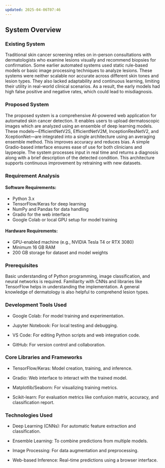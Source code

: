 ```yaml
---
updated: 2025-04-06T07:46
---
```

## System Overview

### Existing System

Traditional skin cancer screening relies on in-person consultations with dermatologists who examine lesions visually and recommend biopsies for confirmation. Some earlier automated systems used static rule-based models or basic image processing techniques to analyze lesions. These systems were neither scalable nor accurate across different skin tones and lesion types. They also lacked adaptability and continuous learning, limiting their utility in real-world clinical scenarios. As a result, the early models had high false positive and negative rates, which could lead to misdiagnosis.

### Proposed System

The proposed system is a comprehensive AI-powered web application for automated skin cancer detection. It enables users to upload dermatoscopic images which are analyzed using an ensemble of deep learning models. These models—EfficientNetV2S, EfficientNetV2M, InceptionResNetV2, and XceptionNet—are integrated into a single architecture using an averaging ensemble method. This improves accuracy and reduces bias. A simple Gradio-based interface ensures ease of use for both clinicians and laypeople. The system processes input in real time and returns a diagnosis along with a brief description of the detected condition. This architecture supports continuous improvement by retraining with new datasets.

### Requirement Analysis

#### Software Requirements:

- Python 3.x
- TensorFlow/Keras for deep learning
- NumPy and Pandas for data handling
- Gradio for the web interface
- Google Colab or local GPU setup for model training

#### Hardware Requirements:

- GPU-enabled machine (e.g., NVIDIA Tesla T4 or RTX 3080)
- Minimum 16 GB RAM
- 200 GB storage for dataset and model weights
    

### Prerequisites

Basic understanding of Python programming, image classification, and neural networks is required. Familiarity with CNNs and libraries like TensorFlow helps in understanding the implementation. A general knowledge of dermatology is also helpful to comprehend lesion types.

### Development Tools Used

- Google Colab: For model training and experimentation.
    
- Jupyter Notebook: For local testing and debugging.
    
- VS Code: For editing Python scripts and web integration code.
    
- GitHub: For version control and collaboration.
    

### Core Libraries and Frameworks

- TensorFlow/Keras: Model creation, training, and inference.
    
- Gradio: Web interface to interact with the trained model.
    
- Matplotlib/Seaborn: For visualizing training metrics.
    
- Scikit-learn: For evaluation metrics like confusion matrix, accuracy, and classification report.
    

### Technologies Used

- Deep Learning (CNNs): For automatic feature extraction and classification.
    
- Ensemble Learning: To combine predictions from multiple models.
    
- Image Processing: For data augmentation and preprocessing.
    
- Web-based Inference: Real-time predictions using a browser interface.
